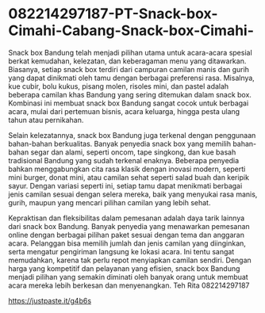 # 082214297187-PT-Snack-box-Cimahi-Cabang-Snack-box-Cimahi-
Snack box Bandung telah menjadi pilihan utama untuk acara-acara spesial berkat kemudahan, kelezatan, dan keberagaman menu yang ditawarkan. Biasanya, setiap snack box terdiri dari campuran camilan manis dan gurih yang dapat dinikmati oleh tamu dengan berbagai preferensi rasa. Misalnya, kue cubir, bolu kukus, pisang molen, risoles mini, dan pastel adalah beberapa camilan khas Bandung yang sering ditemukan dalam snack box. Kombinasi ini membuat snack box Bandung sangat cocok untuk berbagai acara, mulai dari pertemuan bisnis, acara keluarga, hingga pesta ulang tahun atau pernikahan.

Selain kelezatannya, snack box Bandung juga terkenal dengan penggunaan bahan-bahan berkualitas. Banyak penyedia snack box yang memilih bahan-bahan segar dan alami, seperti oncom, tape singkong, dan kue basah tradisional Bandung yang sudah terkenal enaknya. Beberapa penyedia bahkan menggabungkan cita rasa klasik dengan inovasi modern, seperti mini burger, donat mini, atau camilan sehat seperti salad buah dan keripik sayur. Dengan variasi seperti ini, setiap tamu dapat menikmati berbagai jenis camilan sesuai dengan selera mereka, baik yang menyukai rasa manis, gurih, maupun yang mencari pilihan camilan yang lebih sehat.

Kepraktisan dan fleksibilitas dalam pemesanan adalah daya tarik lainnya dari snack box Bandung. Banyak penyedia yang menawarkan pemesanan online dengan berbagai pilihan paket sesuai dengan tema dan anggaran acara. Pelanggan bisa memilih jumlah dan jenis camilan yang diinginkan, serta mengatur pengiriman langsung ke lokasi acara. Ini tentu sangat memudahkan, karena tak perlu repot menyiapkan camilan sendiri. Dengan harga yang kompetitif dan pelayanan yang efisien, snack box Bandung menjadi pilihan yang semakin diminati oleh banyak orang untuk membuat acara mereka lebih berkesan dan menyenangkan.
Teh Rita
082214297187

https://justpaste.it/g4b6s
